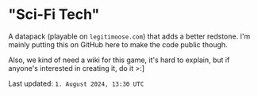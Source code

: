# "Sci-Fi Tech"
A datapack (playable on `legitimoose.com`) that adds a better redstone.
I'm mainly putting this on GitHub here to make the code public though.

Also, we kind of need a wiki for this game, it's hard to explain, but if anyone's interested in creating it, do it >:]

Last updated: `1. August 2024, 13:30 UTC`